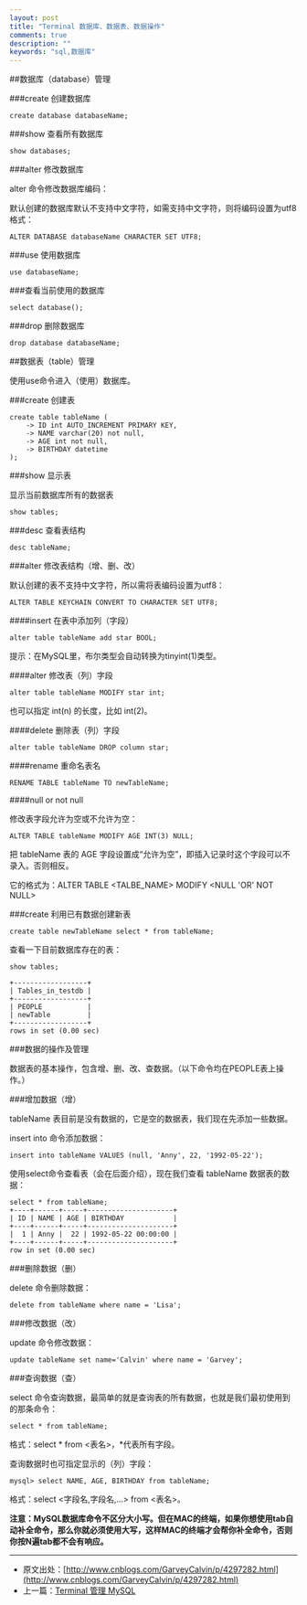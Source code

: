 ```yaml
---
layout: post
title: "Terminal 数据库、数据表、数据操作"
comments: true
description: ""
keywords: "sql,数据库"
---
```


##数据库（database）管理

###create 创建数据库

    create database databaseName;

###show 查看所有数据库

    show databases;

###alter 修改数据库

alter 命令修改数据库编码：

默认创建的数据库默认不支持中文字符，如需支持中文字符，则将编码设置为utf8格式：

    ALTER DATABASE databaseName CHARACTER SET UTF8;

###use 使用数据库

    use databaseName;


###查看当前使用的数据库

    select database();

###drop 删除数据库

    drop database databaseName;

##数据表（table）管理

使用use命令进入（使用）数据库。

###create 创建表

    create table tableName (
        -> ID int AUTO_INCREMENT PRIMARY KEY,
        -> NAME varchar(20) not null,
        -> AGE int not null,
        -> BIRTHDAY datetime
    );

###show 显示表

显示当前数据库所有的数据表

    show tables;

###desc 查看表结构

    desc tableName;

###alter 修改表结构（增、删、改）

默认创建的表不支持中文字符，所以需将表编码设置为utf8：

    ALTER TABLE KEYCHAIN CONVERT TO CHARACTER SET UTF8;

####insert 在表中添加列（字段）

    alter table tableName add star BOOL;

提示：在MySQL里，布尔类型会自动转换为tinyint(1)类型。

####alter 修改表（列）字段

    alter table tableName MODIFY star int;

也可以指定 int(n) 的长度，比如 int(2)。

####delete 删除表（列）字段

    alter table tableName DROP column star;

####rename 重命名表名

    RENAME TABLE tableName TO newTableName;

####null or not null

修改表字段允许为空或不允许为空：

    ALTER TABLE tableName MODIFY AGE INT(3) NULL;

把 tableName 表的 AGE 字段设置成“允许为空”，即插入记录时这个字段可以不录入。否则相反。

它的格式为：ALTER TABLE <TALBE_NAME> MODIFY <CLOUMN>  <NULL 'OR'  NOT NULL>

###create 利用已有数据创建新表

    create table newTableName select * from tableName;

查看一下目前数据库存在的表：

    show tables;

    +------------------+
    | Tables_in_testdb |
    +------------------+
    | PEOPLE           |
    | newTable         |
    +------------------+
    rows in set (0.00 sec)

###数据的操作及管理

数据表的基本操作，包含增、删、改、查数据。（以下命令均在PEOPLE表上操作。）

###增加数据（增）

tableName 表目前是没有数据的，它是空的数据表，我们现在先添加一些数据。

insert into 命令添加数据：

    insert into tableName VALUES (null, 'Anny', 22, '1992-05-22');

使用select命令查看表（会在后面介绍），现在我们查看 tableName 数据表的数据：

    select * from tableName;
    +----+------+-----+---------------------+
    | ID | NAME | AGE | BIRTHDAY            |
    +----+------+-----+---------------------+
    |  1 | Anny |  22 | 1992-05-22 00:00:00 |
    +----+------+-----+---------------------+
    row in set (0.00 sec)

###删除数据（删）

delete 命令删除数据：

    delete from tableName where name = 'Lisa';

###修改数据（改）

update 命令修改数据：

    update tableName set name='Calvin' where name = 'Garvey';


###查询数据（查）

select 命令查询数据，最简单的就是查询表的所有数据，也就是我们最初使用到的那条命令：

    select * from tableName;

格式：select * from <表名>，*代表所有字段。 

查询数据时也可指定显示的（列）字段：

    mysql> select NAME, AGE, BIRTHDAY from tableName;

格式：select <字段名,字段名,...> from <表名>。

**注意：MySQL数据库命令不区分大小写。但在MAC的终端，如果你想使用tab自动补全命令，那么你就必须使用大写，这样MAC的终端才会帮你补全命令，否则你按N遍tab都不会有响应。**


---

- 原文出处：[http://www.cnblogs.com/GarveyCalvin/p/4297282.html](http://www.cnblogs.com/GarveyCalvin/p/4297282.html)
- 上一篇：[Terminal 管理 MySQL](http://wiki.huangyang.me/read/docs/1-gong-ju/terminalguan-li-mysql)